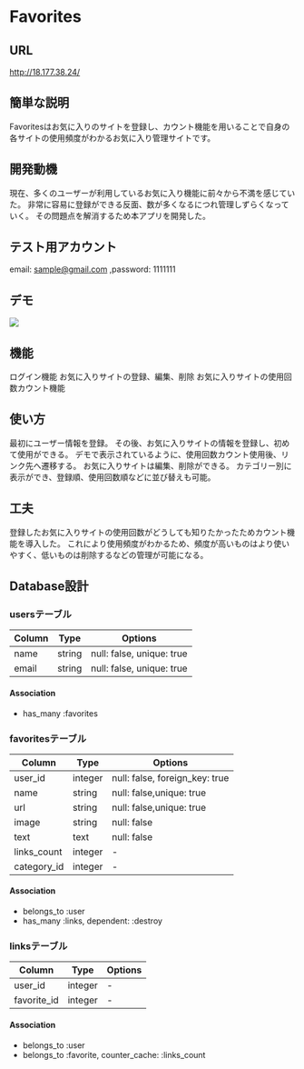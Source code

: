 # Favorites
## URL
http://18.177.38.24/

## 簡単な説明
Favoritesはお気に入りのサイトを登録し、カウント機能を用いることで自身の各サイトの使用頻度がわかるお気に入り管理サイトです。

## 開発動機
現在、多くのユーザーが利用しているお気に入り機能に前々から不満を感じていた。
非常に容易に登録ができる反面、数が多くなるにつれ管理しずらくなっていく。
その問題点を解消するため本アプリを開発した。

## テスト用アカウント
email: sample@gmail.com
,password: 1111111

## デモ

![](https://user-images.githubusercontent.com/52599034/70846482-1b017300-1e9d-11ea-92d9-d6541e5a35a1.gif)

## 機能
ログイン機能
お気に入りサイトの登録、編集、削除
お気に入りサイトの使用回数カウント機能

## 使い方
最初にユーザー情報を登録。
その後、お気に入りサイトの情報を登録し、初めて使用ができる。
デモで表示されているように、使用回数カウント使用後、リンク先へ遷移する。
お気に入りサイトは編集、削除ができる。
カテゴリー別に表示ができ、登録順、使用回数順などに並び替えも可能。

## 工夫
登録したお気に入りサイトの使用回数がどうしても知りたかったためカウント機能を導入した。
これにより使用頻度がわかるため、頻度が高いものはより使いやすく、低いものは削除するなどの管理が可能になる。

## Database設計

### usersテーブル

|Column|Type|Options|
|------|----|-------|
|name|string|null: false, unique: true|
|email|string|null: false, unique: true|

#### Association
- has_many :favorites

### favoritesテーブル

|Column|Type|Options|
|------|----|-------|
|user_id|integer|null: false, foreign_key: true|
|name|string|null: false,unique: true|
|url|string|null: false,unique: true|
|image|string|null: false|
|text|text|null: false|
|links_count|integer|-|
|category_id|integer|-|
#### Association
- belongs_to :user
- has_many :links, dependent: :destroy

### linksテーブル

|Column|Type|Options|
|------|----|-------|
|user_id|integer|-|
|favorite_id|integer|-|

#### Association
- belongs_to :user
- belongs_to :favorite, counter_cache: :links_count
